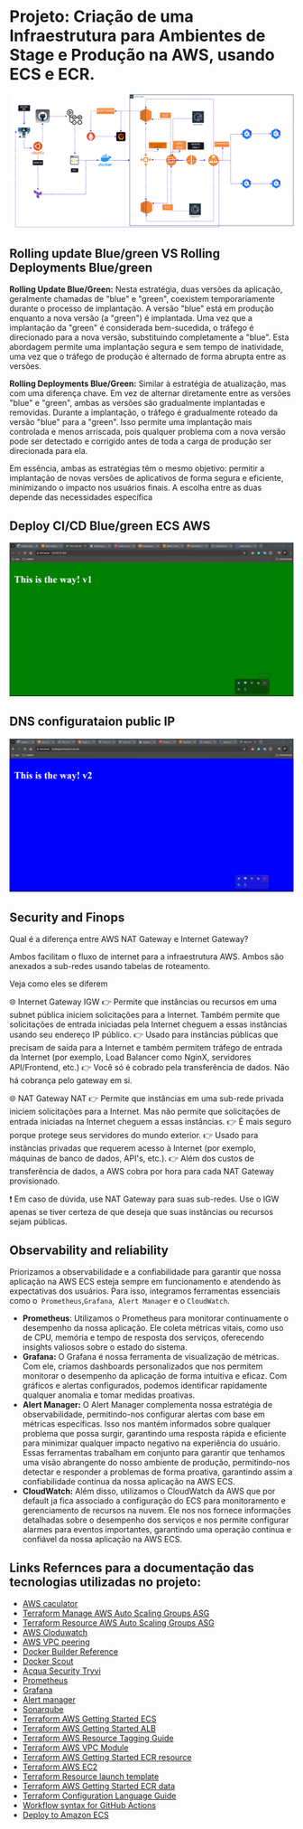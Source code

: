 # Projeto: Criação de uma Infraestrutura para Ambientes de Stage e Produção na AWS, usando ECS e ECR.
![alt text](/assets/jupiner.png)

## Rolling update Blue/green VS Rolling Deployments Blue/green
**Rolling Update Blue/Green:** Nesta estratégia, duas versões da aplicação, geralmente chamadas de "blue" e "green", coexistem temporariamente durante o processo de implantação. A versão "blue" está em produção enquanto a nova versão (a "green") é implantada. Uma vez que a implantação da "green" é considerada bem-sucedida, o tráfego é direcionado para a nova versão, substituindo completamente a "blue". Esta abordagem permite uma implantação segura e sem tempo de inatividade, uma vez que o tráfego de produção é alternado de forma abrupta entre as versões.

**Rolling Deployments Blue/Green:** Similar à estratégia de atualização, mas com uma diferença chave. Em vez de alternar diretamente entre as versões "blue" e "green", ambas as versões são gradualmente implantadas e removidas. Durante a implantação, o tráfego é gradualmente roteado da versão "blue" para a "green". Isso permite uma implantação mais controlada e menos arriscada, pois qualquer problema com a nova versão pode ser detectado e corrigido antes de toda a carga de produção ser direcionada para ela.

Em essência, ambas as estratégias têm o mesmo objetivo: permitir a implantação de novas versões de aplicativos de forma segura e eficiente, minimizando o impacto nos usuários finais. A escolha entre as duas depende das necessidades específica

## Deploy CI/CD Blue/green ECS AWS
![alt text](/assets/mando1.png)

## DNS configurataion public IP
![alt text](/assets/mando8.png)

## Security and Finops 

Qual é a diferença entre AWS NAT Gateway e Internet Gateway? 

Ambos facilitam o fluxo de internet para a infraestrutura AWS. Ambos são anexados a sub-redes usando tabelas de roteamento.

Veja como eles se diferem


🌐 Internet Gateway IGW
👉 Permite que instâncias ou recursos em uma subnet pública iniciem solicitações para a Internet. Também permite que solicitações de entrada iniciadas pela Internet cheguem a essas instâncias usando seu endereço IP público.
👉 Usado para instâncias públicas que precisam de saída para a Internet e também permitem tráfego de entrada da Internet (por exemplo, Load Balancer como NginX, servidores API/Frontend, etc.)
👉 Você só é cobrado pela transferência de dados. Não há cobrança pelo gateway em si.


🌐 NAT Gateway NAT
👉 Permite que instâncias em uma sub-rede privada iniciem solicitações para a Internet. Mas não permite que solicitações de entrada iniciadas na Internet cheguem a essas instâncias.
👉 É mais seguro porque protege seus servidores do mundo exterior.
👉 Usado para instâncias privadas que requerem acesso à Internet (por exemplo, máquinas de banco de dados, API's, etc.).
👉 Além dos custos de transferência de dados, a AWS cobra por hora para cada NAT Gateway provisionado.

❗ Em caso de dúvida, use NAT Gateway para suas sub-redes. Use o IGW apenas se tiver certeza de que deseja que suas instâncias ou recursos sejam públicas.

## Observability and reliability

Priorizamos a observabilidade e a confiabilidade para garantir que nossa aplicação na AWS ECS esteja sempre em funcionamento e atendendo às expectativas dos usuários. Para isso, integramos ferramentas essenciais como o` Prometheus`,` Grafana `,` Alert Manager` e o `CloudWatch`. 

- **Prometheus**: Utilizamos o Prometheus para monitorar continuamente o desempenho da nossa aplicação. Ele coleta métricas vitais, como uso de CPU, memória e tempo de resposta dos serviços, oferecendo insights valiosos sobre o estado do sistema.
- **Grafana:** O Grafana é nossa ferramenta de visualização de métricas. Com ele, criamos dashboards personalizados que nos permitem monitorar o desempenho da aplicação de forma intuitiva e eficaz. Com gráficos e alertas configurados, podemos identificar rapidamente qualquer anomalia e tomar medidas proativas.
- **Alert Manager:** O Alert Manager complementa nossa estratégia de observabilidade, permitindo-nos configurar alertas com base em métricas específicas. Isso nos mantém informados sobre qualquer problema que possa surgir, garantindo uma resposta rápida e eficiente para minimizar qualquer impacto negativo na experiência do usuário.
Essas ferramentas trabalham em conjunto para garantir que tenhamos uma visão abrangente do nosso ambiente de produção, permitindo-nos detectar e responder a problemas de forma proativa, garantindo assim a confiabilidade contínua da nossa aplicação na AWS ECS.
- **CloudWatch:** Além disso, utilizamos o CloudWatch da AWS que por default ja fica associado a configuração do
ECS para monitoramento e gerenciamento de recursos na nuvem. Ele nos  nos fornece informações detalhadas sobre o desempenho dos serviços e nos permite configurar alarmes para eventos importantes, garantindo uma operação contínua e confiável da nossa aplicação na AWS ECS.

## Links Refernces para a documentação das tecnologias utilizadas no projeto:

- [AWS caculator](https://calculator.aws/#/addService)
- [Terraform Manage AWS Auto Scaling Groups ASG](https://developer.hashicorp.com/terraform/tutorials/aws/aws-asg)
- [Terraform Resource AWS Auto Scaling Groups ASG](https://registry.terraform.io/providers/hashicorp/aws/latest/docs/resources/autoscaling_group)
- [AWS Cloduwatch](https://aws.amazon.com/pt/cloudwatch/getting-started/)
- [AWS VPC peering](https://docs.aws.amazon.com/vpc/latest/userguide/vpc-peering.html)
- [Docker Builder Reference](https://docs.docker.com/engine/reference/builder/)
- [Docker Scout](https://docs.docker.com/scout/install/)
- [Acqua Security Tryvi](https://aquasecurity.github.io/trivy/v0.49/)
- [Prometheus](https://prometheus.io/docs/prometheus/latest/installation//)
- [Grafana](https://grafana.com/docs/grafana/latest/setup-grafana/installation/debian/)
- [Alert manager](https://prometheus.io/docs/alerting/latest/configuration/)
- [Sonarqube](https://www.sonarsource.com/products/sonarqube/)
- [Terraform AWS Getting Started ECS](https://registry.terraform.io/providers/hashicorp/aws/latest/docs/resources/ecs_service)
- [Terraform AWS Getting Started ALB](https://registry.terraform.io/providers/hashicorp/aws/latest/docs/resources/lb)
- [Terraform AWS Resource Tagging Guide](https://registry.terraform.io/providers/hashicorp/aws/latest/docs/guides/resource-tagging)
- [Terraform AWS VPC Module](https://registry.terraform.io/modules/terraform-aws-modules/vpc/aws/2.15.0)
- [Terraform AWS Getting Started ECR resource](https://registry.terraform.io/providers/hashicorp/aws/latest/docs/resources/ecr_repository)
- [Terraform AWS EC2 ](https://registry.terraform.io/providers/hashicorp/aws/latest/docs/resources/instance)
- [Terraform Resource launch template](https://registry.terraform.io/providers/-/aws/5.1.0/docs/resources/launch_template)
- [Terraform AWS Getting Started ECR data](https://registry.terraform.io/providers/hashicorp/aws/latest/docs/data-sources/ecr_repository)
- [Terraform Configuration Language Guide](https://developer.hashicorp.com/terraform/tutorials/configuration-language/variables)
- [Workflow syntax for GitHub Actions](https://docs.github.com/en/actions/using-workflows/workflow-syntax-for-github-actions)
- [Deploy to Amazon ECS](https://docs.github.com/en/actions/deployment/deploying-to-your-cloud-provider/deploying-to-amazon-elastic-container-service)
